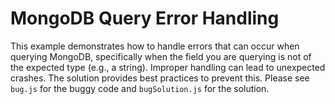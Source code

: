 # MongoDB Query Error Handling
This example demonstrates how to handle errors that can occur when querying MongoDB, specifically when the field you are querying is not of the expected type (e.g., a string).  Improper handling can lead to unexpected crashes. The solution provides best practices to prevent this.  Please see `bug.js` for the buggy code and `bugSolution.js` for the solution.